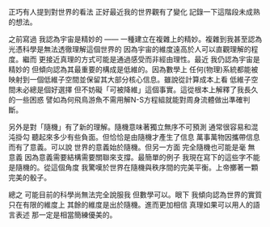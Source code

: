 正巧有人提到對世界的看法 正好最近我的世界觀有了變化 記錄一下這階段未成熟的想法。

之前寫過 我認為宇宙是精妙的 —— 一種建立在複雜上的精妙。複雜到我甚至認為光憑科學是無法透徹理解這個世界的 因為宇宙的維度遠高於人可以直觀理解的程度。繼而 更接近真理的方式可能是通過感受而非經由理性。最近 我仍認為宇宙是精妙的 但傾向認為其最重要的構成是低維的。因為數學上 任何(物理)系統都能被映射到一個低維子空間並保留其大部分核心信息。雖說從計算成本上看 低維子空間未必總是個好選擇 但不妨礙「可被降維」這個事實。這從根本上解釋了我長久的一些困惑 譬如為何飛鳥游魚不需用解N-S方程組就能對周身流體做出準確判斷。

另外是對「隨機」有了新的理解。隨機意味著獨立無序不可預測 通常很容易和混沌掛勾 聽起來多少有些負面。但恰恰是由隨機才產生了信息 萬事萬物因攜帶信息而有了意義。可以說 世界的意義始於隨機。但另一方面 完全隨機也可能是毫 無 意義 因為意義需要結構需要關聯來支撐。最簡單的例子 我現在寫下的這些字不能是隨機的。從這個角度 我驚嘆於世界在隨機與秩序間的完美平衡。上帝擲著一顆完美的骰子。

總之 可能目前的科學尚無法完全說服我 但數學可以。眼下 我傾向認為世界的實質只在有限的維度上 其餘的維度是出於隨機。進而更加相信 真理如果可以用人的語言表述 那一定是相當簡練優美的。
